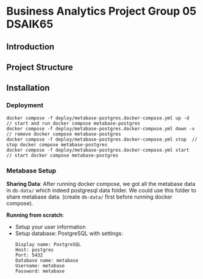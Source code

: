 # Business Analytics Project Group 05 DSAIK65 

## Introduction 

## Project Structure

## Installation 

### Deployment 
```
docker compose -f deploy/metabase-postgres.docker-compose.yml up -d  // start and run docker compose metabase-postgres
docker compose -f deploy/metabase-postgres.docker-compose.yml down -v // remove docker compose metabase-postgres
docker compose -f deploy/metabase-postgres.docker-compose.yml stop  // stop docker compose metabase-postgres
docker compose -f deploy/metabase-postgres.docker-compose.yml start  // start docker compose metabase-postgres
```
### Metabase Setup

**Sharing Data**: After running docker compose, we got all the metabase data in `db-data/` which indeed postgresql data folder. We could use this folder to share metabase data. (create `db-data/` first before running docker compose).

**Running from scratch**:
- Setup your user information
- Setup database: PostgreSQL with settings: 
    ```
    Display name: PostgreSQL
    Host: postgres
    Port: 5432
    Database name: metabase
    Username: metabase
    Password: metabase
    ```






    






